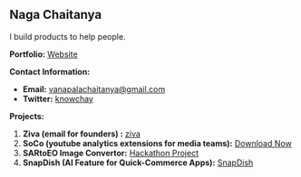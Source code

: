 ## Naga Chaitanya

I build products to help people.

**Portfolio:** [Website](https://chay2203.vercel.app/)

**Contact Information:**
- **Email:** vanapalachaitanya@gmail.com
- **Twitter:** [knowchay](https://x.com/knowchay)

**Projects:**
1. **Ziva (email for founders) :** [ziva](https://myziva.vercel.app/)
2. **SoCo (youtube analytics extensions for media teams):** [Download Now](https://github.com/Chay2203/SoCo)
3. **SARtoEO Image Convertor:** [Hackathon Project](https://github.com/Chay2203/SARtoEO)
4. **SnapDish (AI Feature for Quick-Commerce Apps):** [SnapDish](https://github.com/Chay2203/SnapDish)
